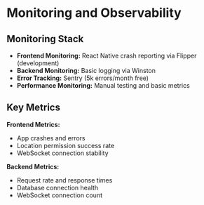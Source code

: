 # Monitoring and Observability

## Monitoring Stack
- **Frontend Monitoring:** React Native crash reporting via Flipper (development)
- **Backend Monitoring:** Basic logging via Winston
- **Error Tracking:** Sentry (5k errors/month free)
- **Performance Monitoring:** Manual testing and basic metrics

## Key Metrics
**Frontend Metrics:**
- App crashes and errors
- Location permission success rate
- WebSocket connection stability

**Backend Metrics:**
- Request rate and response times
- Database connection health
- WebSocket connection count
